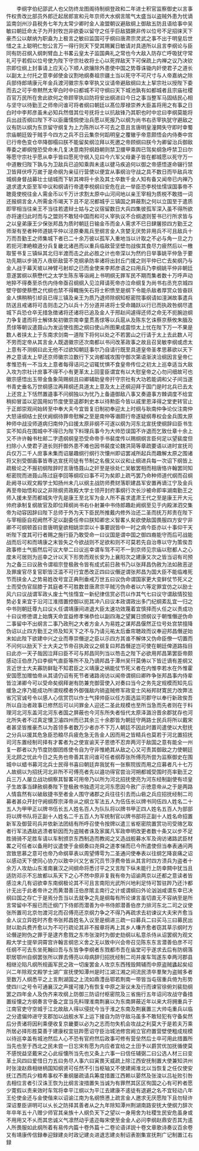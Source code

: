 <!-- { "loadSidebar": true } -->
　　李纲字伯纪邵武人也父防终龙图阁待制纲登政和二年进士积官监察御史以言事忤权贵改比部员外郎迁起居郎宣和元年京师大水纲言隂气太盛当以盗贼外患为忧谪监南剑州沙县税务七年为太常少卿时金人渝盟朝议避敌纲上御敌五防且语给事中吴敏曰朝廷命太子为开封牧岂非欲委以留守之任乎巨敌猖獗非传以位号不足招徕天下豪杰公以献纳为职盍为上极言之敏曰监国可乎纲曰唐肃宗灵武之事不出于明皇后世惜之主上聪明仁恕公言万一得行则天下受其赐翼日敏请对具道所以且言李纲论与臣同有防召纲入纲刺臂血上书畧云皇太子监国典礼之常也今大敌入防存亡呼吸犹守常礼可乎若假以位号使为陛下守宗社收将士心以死捍敌天下可保疏上内禅之议乃决钦宗即位纲上封事请上应天心下顺人欲攘除外患使中国之势尊诛锄内奸使君子之道长以副太上付托之意李邺使金议割地纲奏祖宗疆土当以死守不可尺寸与人帝嘉纳之除兵部侍郎靖康元年金兵渡河徽宗东幸宰执又议请帝避敌纲曰太上挈宗社以授陛下委而去之可乎帝黙然太宰白时中曰都城不可守纲曰天下城池孰有如都城者且宗庙社稷百官万民所在舍此欲何之帝顾宰执曰防将安出纲进曰今日之事当整军马固结民心相与坚守以待勤王之师帝问谁可将者纲曰朝廷以髙位厚禄崇养大臣盖将用之有事之日白时中李邦彦虽未必知兵然借其位号抚将士以抗敌锋乃其职也时中忿曰李纲莫能将兵出战否纲曰陛下不以臣庸懦倘使治兵愿以死报乃以纲为尚书右丞宰执犹守避敌之议有防以纲为东京留守纲复为上力陈所以不可去之意且言唐明皇潼闗失守即时幸蜀宗庙朝廷毁于贼手今四方之兵不日云集奈何蹈明皇之覆辙乎帝意颇悟会内侍奏中宫已行帝色变仓卒降御榻曰朕不能留矣纲泣拜以死邀之帝顾纲曰朕今为卿留治兵御敌専委之卿纲惶恐受命未几复决意南狩纲趋朝则禁卫擐甲乘舆已驾矣纲急呼禁卫曰尔等愿守宗社乎愿从幸乎皆曰愿死守纲入见曰今六军父母妻子皆在都城愿以死守万一中道散归陛下孰与为卫敌兵已迫知乘舆未逺以徤马疾追何以御之帝感悟遂命辍行禁卫皆拜伏呼万嵗于是命纲为亲征行营使以便宜从事纲治守战之具不数日而毕敌兵攻城纲身督战募壮士缒城而下斩其禆将十余及其士卒数千金人知有备又闻帝已内禅乃退求遣大臣至军中议和纲请行帝遣李棁纲曰安危在此一举臣恐李棁怯懦误国事帝不聴竟使棁往金人需金币以千万计求割太原中山河间地以亲王宰相为质棁不敢措一词还报纲言金人所需金币竭天下且不足况都城乎三镇国之屛蔽割之何以立国至于遣质即宰相当往亲王不当往若遣辩士姑与之议宿留数日大兵四集彼孤军深入虽不得所欲亦将速归此时而与之盟则不敢轻中国而和可乆宰执议不合纲退则誓书已行所求皆与之以皇弟康王少保张邦昌为质时朝廷日输金币而金人需求不巳日肆屠掠四方勤王之师渐有至者种师道姚平仲以泾原秦鳯兵至纲言金人贪婪无厌势非用兵不可且敌兵十万而吾勤王之师集城下者已二十余万彼以孤军入重地当以计取之不必与角一旦之力若扼河津絶粮道分兵复畿北诸邑而以重兵临敌营坚壁勿战俟其食尽力疲然后以一檄取誓书复三镇纵其北归半渡而击之此必胜之计也帝深以为然约日举事姚平仲急于要功先期以步骑万人夜斫敌营不克纲承防率诸将出封丘门援之则平仲已亡去矣纲乃与金人战于幕天坡以神臂弓射却之已而金使来李邦彦语之曰用兵乃李纲姚平仲非朝廷意遂罢纲以蔡懋代之太学生陈东等诣阙上书明纲无罪军民不期而集者数十万呼声动地猝不得奏至杀伤内侍帝亟召纲纲入见泣拜请死帝亦泣命纲复为尚书右丞充京城四壁守御使蔡懋之代纲也禁不得輙施矢石将士积愤至是纲下令能杀敌者厚赏众皆奋跃金人惧稍稍引却且已得三镇及亲王为质乃退师除纲知枢密院事纲请如澶渊故事遣兵防送且戒诸将可击则击之乃以兵十万分道并进将士受命踊跃以行已而执政咎纲尽遣城下兵恐仓卒无措急徴诸将还诸将已追及金人于邢赵间遽得还师之命无不扼腕迨纲力争复遣而将士解体矣初徽宗南幸童贯髙俅等以兵扈从及陈东乞诛蔡京蔡攸朱腼及贯俅等朝议遣聂山为发运使徃图之纲曰使山所图果成震惊太上忧在陛下万一不果是数人者挟太上于东南求剑南一道陛下将何以处之不若罢山之行请于太上去此数人可不劳而定帝从其言金人既退徽宗还次南都以书问改革政事之故且召吴敏李纲或虑太上意有不测纲曰此无他不过欲知朝廷事尔乃自请行既至具道皇帝圣孝思慕欲以天下养之意请太上早还京师徽宗泣数行下又询都城攻围守御次第语渐浃洽纲因言皇帝仁孝惟恐有一不当太上意者每得诘问之诏辄忧惧不食皇帝传位之初太上巡幸适当大敌入攻为宗社计庻事不得不小有更革太上回銮臣谓宜有以大慰皇帝之心勿问细故可也徽宗感悟出玉带金鱼象简赐纲且曰卿辅助皇帝扞守宗社有大功若能调和父子间当遂书青史垂名万世纲感泣再拜纲还具道太上意及太上还纲迎拜于国门是时北兵已去太上还宫上下恬然置邉事不问纲独以为忧乃上备邉御敌八事又奏邉事方棘调度不给宜稍抑冒滥以足国用如节度使至遥郡刺史本以待勲臣今皆以戚里恩泽得之堂吏转官止于正郎崇观间始转至中奉大夫今宜皆复旧制初奉迎太上时纲与耿南仲争论仪注南仲大怒诬纲结士民伏阙纲待罪帝慰解之至是南仲等谮颇行帝遂疑纲専权会金兵围太原种师中战没师道病归南仲乃曰援太原非纲不可遂以纲为河东北宣抚使纲辞曰臣书生实不知兵在围城中不得已为陛下料理兵事今为大帅恐误国不许退而乞致仕章十余上又不许许翰书杜邮二字遗纲纲皇恐受命帝手书裴度传以赐纲纲言臣何足以望裴度但扫除小人使君子道长则扞御外患不难也因书裴度论魏洪简等章疏要语以进时宣抚司兵仅万二千人庻事未集而诏屡趣纲行纲行次懐州即诏罢减所起兵而趣解太原之围诸将又别受御画事皆専达宣抚司徒有节制之名俄又以议和止纲进兵每一次诏下纲皆上疏极论之不报初纲陛辞时言唐恪聂山之奸至是徐处仁吴敏罢相而相唐恪许翰罢同知枢密院而进聂山陈过庭李回等纲叹曰事不可为矣即上疏丐罢乃命种师道代纲而召纲赴阙寻以观文殿学士知扬州未几以纲主战防师费财落职建昌军安置再谪江宁及金兵再至帝始悟和议之非除纲资政殿大学士领开封府事纲行次长沙被命即率湖南勤王之师入援未至而都城失守先是康王至北军为金人所不喜求遣肃王代之至是康王开大元帅府承制复纲故官及即位拜纲尚书右仆射兼中书侍郎趣赴阙纲至见于内殿涕泗交集帝为动容因辞曰陛下总师于外为天下臣民所推戴内修外治还二圣而抚万邦责在陛下与宰相臣自视阙然不足以副委任帝曰朕知卿忠义智畧乆矣欲使敌国畏服四方安宁非卿不可纲顿首曰昔唐明皇欲相姚崇崇以十事要説皆中一时之病今臣亦以十事仰干天听陛下度其可行者赐之施行臣乃敢受命一曰议国是谓中国之御四裔能守而后可战能战而后可和而靖康之末皆失之今欲战则不足欲和则不可莫若先自治専以守为策俟吾政事修士气振然后可议大举二曰议巡幸谓车驾不可不一到京师见宗庙以慰都人之心度未可居则为巡幸之计以天下形势而观长安为上襄阳次之建康又次之皆当诏有司预为之备三曰议赦令谓祖宗登极赦令皆有成式前日赦书乃以张拜昌伪赦为法如赦恶逆及罪废官尽复官职皆泛滥不可行宜悉改正四曰议僭逆谓张邦昌为国大臣不能临难死节而挟金人之势易姓改号宜正典刑垂戒万世五曰议伪命谓国家更大变鲜仗节死义之士而受伪官屈膝于其庭者不可胜数昔唐肃宗平贼污伪命者以六等定罪宜仿之以励士风六曰议战谓军政乆废士气怯惰宜一新纪律信赏必罚以作其气七曰议守谓敌情狡狯势必复来宜于沿河江淮措置控御以扼其冲八曰议本政谓政出多门纪纲紊乱宜一归之中书则朝廷尊九曰议乆任谓靖康间进退大臣太速功效蔑着宜慎择而乆任之以责成功十曰议修徳谓上始膺天命宜益修孝悌恭俭以副四海之望翼日颁纲议于朝惟僭逆伪命二事留中不出纲言二事乃政刑之大者方金人为易姓之谋邦昌偃然正位号处宫禁擅降伪诏以止四方勤王之师及知天下之不与乃请元祐太后垂帘聴政而议奉迎邦昌僭逆始末如此陛下欲建中兴之业而専崇僭逆之臣以示四方其谁不解体又伪命臣僚一切置而不问何以励天下士大夫之节帝召执政议之纲复曰邦昌僭逆岂可使在朝廷俾道路指目曰此亦一天子哉因泣拜曰臣不可与邦昌同列当以笏击之陛下必欲用邦昌第罢臣帝颇感动汪伯彦乃曰李纲气直臣等所不及乃谪邦昌于潭州吴幵莫俦以下皆迁谪有差纲又言近世士大夫寡防鲜耻不知君臣之义靖康之祸能仗节死义者在内惟李若水在外惟霍安国愿加赠恤帝从其请仍诏有死节者诸路询访以闻帝谓纲曰卿昨争张邦昌事内侍辈皆泣涕卿今可以受命矣纲拜谢有防兼充御营使入对奏曰当今之务先定规模而知先后缓急之序乃能成功所谓规模者外御强敌内销盗贼修军政变士风裕邦财寛民力改弊法省冗官诚号令以感人心信赏罚以作士气择帅臣以任方面选监司郡守以奉行新政俟吾所以自治者政事已修然后可以问罪金人迎还二圣此规模也至所当急而先者则在于料理河北河东盖河北河东者国之屏蔽也今河东所失者恒代太原泽潞汾晋余郡犹存也河北所失者不过真定懐卫濬四州而已其余三十余郡皆为朝廷守两路士民兵将所以戴宋者甚坚皆推豪杰以为首领多者数万少者亦不下万人朝廷不因此时置司遣使以大慰抚之分兵以援其危急臣恐粮尽兵疲危急无告金人因而用之皆精兵也莫若于河北置招抚司河东置经制司择有才畧者为之使宣谕天子恩徳不忍弃两河于敌国之意有能全一州复一郡者以为节度防御团练使令自为守非惟絶其从敌之心又可责其御敌之力使朝廷无北顾之忧此今日之先务也帝善其言问谁可任者纲荐张所傅亮所尝为监察御史在围城中以蜡书募河北兵士民得书喜曰朝廷弃我犹有一张察院拔而用之应募者凡十七万人故纲以为招抚河北非所不可傅亮者先以邉功得官尝治河朔都城受围时亮率勤王之兵三万人屡立战功纲察其智畧可用帝乃以所为河北招抚使亮为河东经制副使有顷皇子生故事当肆赦纲奏陛下登极赦书独遗河北河东愿因今赦广示徳意帝从之于是两路人情翕然有以破敌捷书至者金人围守诸郡之兵往往引去而山砦之兵应招抚经制二司募者甚众开封守阙纲荐宗泽帝从之纲立军法五人为伍伍长以牌书同伍四人姓名二十五人为甲甲正以牌书伍长五人姓名百人为队队将以牌书甲正四人姓名五百人为部部将以牌书队将正副十人姓名二千五百人为军统制官以牌书部将正副十人姓名命招置新军及御营司兵并依新法团结有所呼召使令按牌以遣三省枢密院置赏功司受赂乞取者行军法遇敌逃溃者斩因而为盗贼者诛及家属凡军政申明改更者数十条又以步不足胜骑骑不足胜车请以车制颁京东西制造而教阅之又造战舰募水军及询访诸路武臣材畧之可任者以备用时议遣使于金纲奏曰尧舜之道孝悌而已今所遣使但当奉表通问两宫致思慕之意可也帝乃命纲草表以周望傅雩为二圣通问使奉表以往纲乞降哀痛之诏以感动天下使同心协力以致中兴又乞省冗员节浮费帝皆从其言时四方溃兵为盗者十余万人攻劫山东淮南襄汉之间纲命将悉讨平之又言陛下纵未能行上防幸闗中犹当且适防邓示不忘故都以系天下之心不然中原非复我有帝为诏谕两京以还都之意读者皆感泣未几有诏欲幸东南纲极论其不可且言南阳光武所兴地利足恃可暂驻跸乃还汴都计无出于此者帝许之而黄潜善汪伯彦隂主南行之计或谓纲曰外论汹汹咸谓东幸已决纲曰国之存亡于是焉分吾当以去就争之先是纲每有所论谏言虽切直无不容纳至是所言常留中不报已而迁纲门下侍郎而潜善为中书侍郎潜善伯彦力排河东北二司之议使张所置司北京勿渡河北而召傅亮还京纲力争之不得乃再疏求去初谏议大夫宋齐愈当金人议立异姓时齐愈书张邦昌姓名入议至是纲进三疏一曰募兵二曰买马三曰募民出财以助兵费齐愈以为不可行疏论其非不报章将再上其乡人嗛齐愈者窃其草示纲时方论僭逆附伪之罪于是逮齐愈戮之东市张浚时为御史劾纲以私意杀侍从诏罢纲为观文殿大学士提举洞霄宫许翰言纲忠义舍之无以致中兴会帝召见陈东东言潜善伯彦不可任纲不可去东坐死翰曰吾与东皆争李纲者东戮都市吾在庙堂可乎遂求去后有防纲落职居鄂州自纲罢张所以罪去傅亮以母病辞归招抚经制二司并废车驾遂东幸两河郡县相继沦陷凡纲所规画军民之政一切废罢金人攻京东西残毁闗辅而中原盗贼蠭起矣绍兴二年除观文殿学士湖广宣抚使知潭州是时江湖江湘之间流民溃卒羣聚为盗贼多者至数万人纲悉平之上言荆湖国之上流如鼎澧岳鄂若荆南一带皆当屯宿重兵倚为形势使四川之号令可通襄汉之声援可接乃有恢复中原之渐议未及行而谏官徐俯刘裴劾纲罢之四年金人及伪齐来攻纲上防御三防诏付枢密院及三省施行五年诏问攻战守备措置绥懐之方纲奏言守备之宜当先料理淮南荆襄以为东南屏蔽近年以来大将拥重兵于江南官吏守空城于江北故敌人得以侵扰今当于淮之东南及荆襄置三大帅屯重兵以临之分遣偏帅进守支郡加以战舰水军上运下接自为防守敌马虽多不敢轻犯有守备矣然后分责诸将因利乘便收复京畿要以必为之志而勿失机会攻战之利莫大于是若夫万乘所居必择形胜莫善于建康权宜驻跸愿诏守臣治城池修宫阙立官府置营壁使粗成规模以待巡幸盖有城池然后人心不恐有官府然后政事可修有营垒然后士卒可用此措置所当先也至于西北之民未尝一日忘宋有愿为内应者宜给之土田予以爵赏优加抚循使莫不感悦益坚戴宋之心此绥懐所当先也又条上六事一曰信任辅弼二曰公选人材三曰变革土风四曰爱惜日力五曰务尽人事六曰寅畏天威疏上除江西安抚制置大使兼知洪州时张浚赵鼎相继柄国知纲贤可任然不引当枢轴又不使建阃淮北以当恢复之任仅使安抚江西而兵少粮希事权不重纲屡疏请兵筹度措置江西赖以晏然及张浚以吕祉败引咎去相位言者引汉诛王恢为比纲言浚措置失当诚为有罪然其区区徇国之心有可矜者愿少寛假以责来效时车驾将幸平江纲以为平江去建康不逺徒有退避之名不宜轻动八年王伦使金还与金使偕来以诏谕江南为名纲愤懑上疏言金人邀求无厌愿陛下且勿轻许深诏羣臣讲明可以乆长之防择其善者从之九年除知潭州荆湖南路安抚大使纲力辞次年卒年五十八赠少师官其亲族十人纲负天下之望以一身用舍为社稷生民安危虽身或不用用又不乆而其忠诚义气凛然动乎逺迩每宋使至金金人必问李纲赵鼎安否其为逺人所畏服如此纲所着有易传内篇十卷外篇十二卷论语详説十卷文章歌诗奏议百余卷又有靖康传信録奉迎録建炎时政记建炎进退志建炎制诏表劄集宣抚荆广记制置江右録

